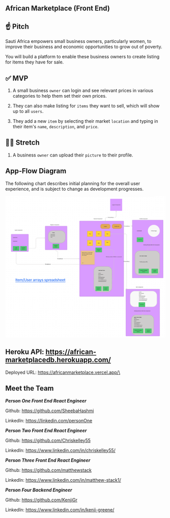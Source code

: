 ## African Marketplace (Front End)

## ☝️ **Pitch**

Sauti Africa empowers small business owners, particularly women, to improve their business and economic opportunities to grow out of poverty. 

You will build a platform to enable these business owners to create listing for items they have for sale. 

## ✅  **MVP**

1. A small business `owner` can login and see relevant prices in various categories to help them set their own prices.

2. They can also make listing for `items` they want to sell, which will show up to all `users`.

3. They add a new `item` by selecting their market `location` and typing in their item's `name`, `description`, and `price`.

## 🏃‍♀️ **Stretch**

1. A business `owner` can upload their `picture` to their profile.

## App-Flow Diagram

The following chart describes initial planning for the overall user experience, and is subject to change as development progresses.

![app-flow-diagram](./assets/Flow-diagram.png)

## Heroku API: https://african-marketplacedb.herokuapp.com/

Deployed URL: https://africanmarketplace.vercel.app/\

## Meet the Team 

***Person One 
Front End React Engineer***

Github: https://github.com/SheebaHashmi

LinkedIn: https://linkedin.com/personOne


***Person Two 
Front End React Engineer***

Github: https://github.com/Chriskelley55

LinkedIn: https://www.linkedin.com/in/chriskelley55/


***Person Three 
Front End React Engineer***

Github: https://github.com/matthewstack

LinkedIn: https://www.linkedin.com/in/matthew-stack1/

***Person Four 
Backend Engineer***

Github: https://github.com/KenjiGr

LinkedIn: https://www.linkedin.com/in/kenji-greene/